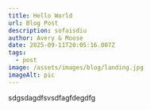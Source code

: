 ```yaml
---
title: Hello World
url: Blog Post
description: sofaisdiu
author: Avery & Moose
date: 2025-09-11T20:05:16.007Z
tags:
  - post
image: /assets/images/blog/landing.jpg
imageAlt: pic
---
```

sdgsdagdfsvsdfagfdegdfg